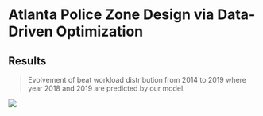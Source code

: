 Atlanta Police Zone Design via Data-Driven Optimization
===

Results
---

> Evolvement of beat workload distribution from 2014 to 2019 where year 2018 and 2019 are predicted by our model.

![](https://github.com/meowoodie/Zoning-Analysis/blob/master/result/beat-dist-years.gif)